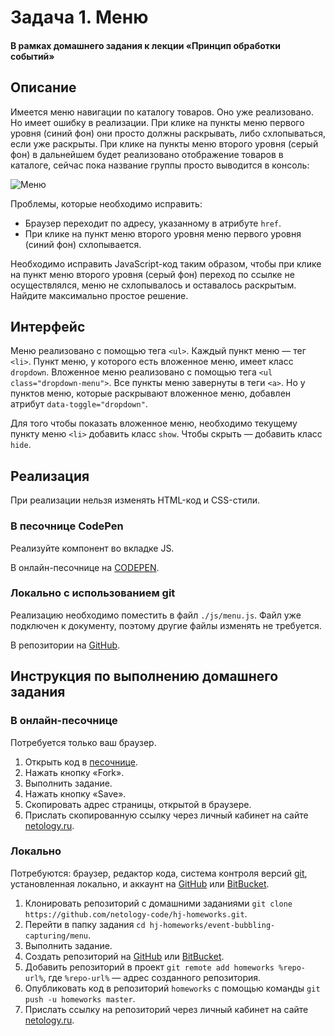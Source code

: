 # Задача 1. Меню

#### В рамках домашнего задания к лекции «Принцип обработки событий»

## Описание

Имеется меню навигации по каталогу товаров. Оно уже реализовано. Но имеет ошибку в реализации. При клике на пункты меню первого уровня (синий фон) они просто должны раскрывать, либо схлопываться, если уже раскрыты. При клике на пункты меню второго уровня (серый фон) в дальнейшем будет реализовано отображение товаров в каталоге, сейчас пока название группы просто выводится в консоль:

![Меню](./res/menu.gif)

Проблемы, которые необходимо исправить:
- Браузер переходит по адресу, указанному в атрибуте `href`.
- При клике на пункт меню второго уровня меню первого уровня (синий фон) схлопывается.

Необходимо исправить JavaScript-код таким образом, чтобы при клике на пункт меню второго уровня (серый фон) переход по ссылке не осуществлялся, меню не схлопывалось и оставалось раскрытым. Найдите максимально простое решение.

## Интерфейс

Меню реализовано с помощью тега `<ul>`. Каждый пункт меню — тег `<li>`. Пункт меню, у которого есть вложенное меню, имеет класс `dropdown`. Вложенное меню реализовано с помощью тега `<ul class="dropdown-menu">`. Все пункты меню завернуты в теги `<a>`. Но у пунктов меню, которые раскрывают вложенное меню, добавлен атрибут `data-toggle="dropdown"`.

Для того чтобы показать вложенное меню, необходимо текущему пункту меню `<li>` добавить класс `show`. Чтобы скрыть — добавить класс `hide`.

## Реализация

При реализации нельзя изменять HTML-код и CSS-стили.

### В песочнице CodePen

Реализуйте компонент во вкладке JS.

В онлайн-песочнице на [CODEPEN](https://codepen.io/Netology/pen/LeBrex).

### Локально с использованием git

Реализацию необходимо поместить в файл `./js/menu.js`. Файл уже подключен к документу, поэтому другие файлы изменять не требуется.

В репозитории на [GitHub](https://github.com/netology-code/hj-homeworks/tree/master/event-bubbling-capturing/menu/).

## Инструкция по выполнению домашнего задания

### В онлайн-песочнице

Потребуется только ваш браузер.

1. Открыть код в [песочнице](https://codepen.io/Netology/pen/LeBrex).
2. Нажать кнопку «Fork».
3. Выполнить задание.
4. Нажать кнопку «Save».
5. Скопировать адрес страницы, открытой в браузере.
6. Прислать скопированную ссылку через личный кабинет на сайте [netology.ru](http://netology.ru/).    

### Локально

Потребуются: браузер, редактор кода, система контроля версий [git](https://git-scm.com), установленная локально, и аккаунт на [GitHub](https://github.com/) или [BitBucket](https://bitbucket.org/).

1. Клонировать репозиторий с домашними заданиями `git clone https://github.com/netology-code/hj-homeworks.git`.
2. Перейти в папку задания `cd hj-homeworks/event-bubbling-capturing/menu`.
3. Выполнить задание.
4. Создать репозиторий на [GitHub](https://github.com/) или [BitBucket](https://bitbucket.org/).
5. Добавить репозиторий в проект `git remote add homeworks %repo-url%`, где `%repo-url%` — адрес созданного репозитория.
6. Опубликовать код в репозиторий `homeworks` с помощью команды `git push -u homeworks master`.
7. Прислать ссылку на репозиторий через личный кабинет на сайте [netology.ru](http://netology.ru/).
